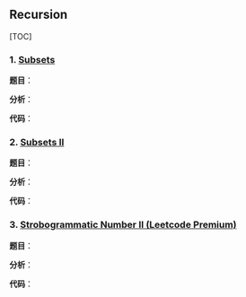 ## **Recursion**

[TOC]

### 1. [Subsets](https://leetcode.com/problems/subsets/) 

**题目**：



**分析**：



**代码**：

### 2. [Subsets II](https://leetcode.com/problems/subsets-ii/)

**题目**：



**分析**：



**代码**：

### 3. [Strobogrammatic Number II (Leetcode Premium)](https://leetcode.com/problems/strobogrammatic-number-ii/)

**题目**：



**分析**：



**代码**：

